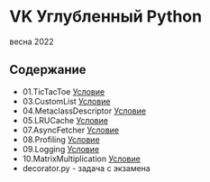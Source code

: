 # VK Углубленный Python
весна 2022

## Содержание
- 01.TicTacToe [Условие](https://github.com/mailcourses/deep_python_spring_2022/blob/main/lesson-1/homework.md)
- 03.CustomList [Условие](https://github.com/mailcourses/deep_python_spring_2022/blob/main/lesson-03/homework.md)
- 04.MetaclassDescriptor [Условие](https://github.com/mailcourses/deep_python_spring_2022/blob/main/lesson-04/homework.md)
- 05.LRUCache [Условие](https://github.com/mailcourses/deep_python_spring_2022/blob/main/lesson-05/homework.md)
- 07.AsyncFetcher [Условие](https://github.com/mailcourses/deep_python_spring_2022/blob/main/lesson-07/homework.md)
- 08.Profiling [Условие](https://github.com/mailcourses/deep_python_spring_2022/blob/main/lesson-08/homework.md)
- 09.Logging [Условие](https://github.com/mailcourses/deep_python_spring_2022/blob/main/lesson-09/homework.md)
- 10.MatrixMultiplication [Условие](https://github.com/mailcourses/deep_python_spring_2022/blob/main/lesson-10/lesson-10.pdf)
- decorator.py - задача с экзамена
